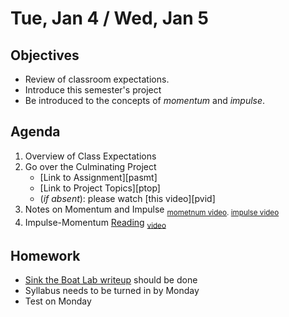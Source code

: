 Tue, Jan 4 / Wed, Jan 5
=========    
  
Objectives  
------------  
- Review of classroom expectations.
- Introduce this semester's project
- Be introduced to the concepts of *momentum* and *impulse*. 
 
Agenda    
---------    

1. Overview of Class Expectations
2. Go over the Culminating Project
	- [Link to Assignment][pasmt]
	- [Link to Project Topics][ptop]
	- (*if absent*): please watch [this video][pvid]
3. Notes on Momentum and Impulse <sub>[mometnum video](). [impulse video]()</sub>
4. Impulse-Momentum [Reading](https://avon.schoology.com/course/5138386979/materials/gp/5527129989) <sub>[video](https://www.youtube.com/watch?v=NdAHDoKLgjk)</sub>



Homework  
-------------    
- [Sink the Boat Lab writeup][lab] should be done
- Syllabus needs to be turned in by Monday
- Test on Monday

[lab]: https://avon.schoology.com/assignment/5144965891/
[syl]: https://avon.schoology.com/course/5138386902/materials/gp/5451651647

<!--stackedit_data:
eyJoaXN0b3J5IjpbLTEzMDczMDc0MiwtMTYzMTI2NjQzLC0yMD
c2NTg2NzQzLDExODQ2NTUwNjksMTU3Nzk4OTgzNSwtOTIyOTU4
Mjc4LDE0OTc4ODM0ODAsODk5MjkxNzA3LC0xMTI4NTQ5ODA1LD
M2NjkzMzEyMywtMzE0MzY4MjEyLC03OTAyNjE3MDksMTQ0OTQ1
MjE4MiwtMjUzNjcwNTkwLC05NTUxMTMxODYsNDg1OTAwMzQ1LC
0zNTQ5NjI2OTUsMTQxNTkxNjAxMiw0MDU0OTE2MDIsLTE5NzMx
OTQyMjddfQ==
-->